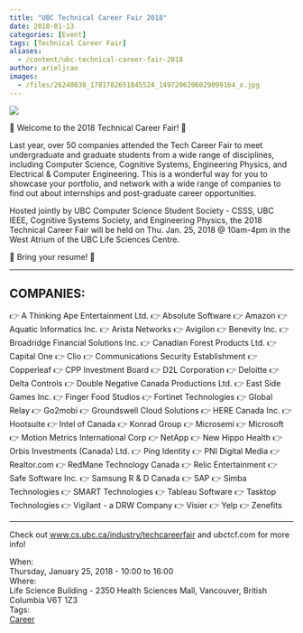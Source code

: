 ```yaml
---
title: "UBC Technical Career Fair 2018"
date: 2018-01-13
categories: [Event]
tags: [Technical Career Fair]
aliases:
  - /content/ubc-technical-career-fair-2018
author: arieljcao
images:
  - /files/26240038_1781782651845524_1497206206029099164_o.jpg
---
```


<div class="field field-name-body field-type-text-with-summary field-label-hidden"><div class="field-items"><div class="field-item even"><p><img src="https://ubccsss.org/files/26240038_1781782651845524_1497206206029099164_o.jpg" style="max-width: 100%"></p>

<p>&#x1F389; Welcome to the 2018 Technical Career Fair! &#x1F389;</p>

<p>Last year, over 50 companies attended the Tech Career Fair to meet undergraduate and graduate students from a wide range of disciplines, including Computer Science, Cognitive Systems, Engineering Physics, and Electrical &amp; Computer Engineering. This is a wonderful way for you to showcase your portfolio, and network with a wide range of companies to find out about internships and post-graduate career opportunities.</p>

<p>Hosted jointly by UBC Computer Science Student Society - CSSS, UBC IEEE, Cognitive Systems Society, and Engineering Physics, the 2018 Technical Career Fair will be held on Thu. Jan. 25, 2018 @ 10am-4pm in the West Atrium of the UBC Life Sciences Centre.</p>

<p>&#x1F4E9; Bring your resume! &#x1F4E9;</p>

<hr>

<h2>COMPANIES:</h2>

<p>&#x1F449; A Thinking Ape Entertainment Ltd.
&#x1F449; Absolute Software
&#x1F449; Amazon
&#x1F449; Aquatic Informatics Inc.
&#x1F449; Arista Networks
&#x1F449; Avigilon
&#x1F449; Benevity Inc.
&#x1F449; Broadridge Financial Solutions Inc.
&#x1F449; Canadian Forest Products Ltd.
&#x1F449; Capital One
&#x1F449; Clio
&#x1F449; Communications Security Establishment
&#x1F449; Copperleaf
&#x1F449; CPP Investment Board
&#x1F449; D2L Corporation
&#x1F449; Deloitte
&#x1F449; Delta Controls
&#x1F449; Double Negative Canada Productions Ltd.
&#x1F449; East Side Games Inc.
&#x1F449; Finger Food Studios
&#x1F449; Fortinet Technologies
&#x1F449; Global Relay
&#x1F449; Go2mobi
&#x1F449; Groundswell Cloud Solutions
&#x1F449; HERE Canada Inc.
&#x1F449; Hootsuite
&#x1F449; Intel of Canada
&#x1F449; Konrad Group
&#x1F449; Microsemi
&#x1F449; Microsoft
&#x1F449; Motion Metrics International Corp
&#x1F449; NetApp
&#x1F449; New Hippo Health
&#x1F449; Orbis Investments (Canada) Ltd.
&#x1F449; Ping Identity
&#x1F449; PNI Digital Media
&#x1F449; Realtor.com
&#x1F449; RedMane Technology Canada
&#x1F449; Relic Entertainment
&#x1F449; Safe Software Inc.
&#x1F449; Samsung R &amp; D Canada
&#x1F449; SAP
&#x1F449; Simba Technologies
&#x1F449; SMART Technologies
&#x1F449; Tableau Software
&#x1F449; Tasktop Technologies
&#x1F449; Vigilant - a DRW Company
&#x1F449; Visier
&#x1F449; Yelp
&#x1F449; Zenefits</p>

<hr>

<p>Check out <a href="http://www.cs.ubc.ca/industry/techcareerfair">www.cs.ubc.ca/industry/techcareerfair</a> and ubctcf.com for more info!</p>
</div></div></div><div class="field field-name-field-dates field-type-datetime field-label-above"><div class="field-label">When:&#xA0;</div><div class="field-items"><div class="field-item even"><span class="date-display-single">Thursday, January 25, 2018 - <span class="date-display-range"><span class="date-display-start">10:00</span> to <span class="date-display-end">16:00</span></span></span></div></div></div><div class="field field-name-field-location field-type-text field-label-above"><div class="field-label">Where:&#xA0;</div><div class="field-items"><div class="field-item even">Life Science Building - 2350 Health Sciences Mall, Vancouver, British Columbia V6T 1Z3</div></div></div>    <footer>
    <div class="field field-name-field-tags field-type-taxonomy-term-reference field-label-above"><div class="field-label">Tags:&#xA0;</div><div class="field-items"><div class="field-item even"><a href="/career">Career</a></div></div></div>      </footer>
